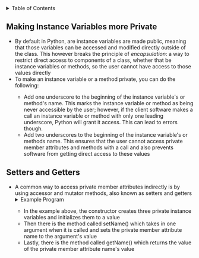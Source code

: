 <details>
<summary>Table of Contents</summary>
<ol>
  <li>
    <a href='#making-instance-variables-more-private'>Making Instance Variables more Private</a>
  </li>
  <li>
    <a href='#setters-and-getters'>Setters and Getters</a>
  </li>         
</ol>
</details>

## Making Instance Variables more Private
<ul>
  <li>
    <a>By default in Python, are instance variables are made public, meaning that those variables can be accessed and modified directly outside of the class.  This however breaks the principle of <em>encapsulation</em>: a way to restrict direct access to components of a class, whether that be instance variables or methods, so the user cannot have access to those values directly</a>
  </li>
  <li>
    <a>To make an instance variable or a method private, you can do the following:</a>
  </li>
  <ul>
    <li>
      <a>Add one underscore to the beginning of the instance variable's or method's name.  This marks the instance variable or method as being never accessible by the user; however, if the client software makes a call an instance variable or method with only one leading underscore, Python will grant it access.  This can lead to errors though.</a> 
    </li>
    <li>
      <a>Add two underscores to the beginning of the instance variable's or methods name.  This ensures that the user cannot access private member attributes and methods with a call and also prevents software from getting direct access to these values</a>
    </li>   
  </ul>     
</ul>   

## Setters and Getters
<ul>
  <li>
    <a>A common way to access private member attributes indirectly is by using accessor and mutator methods, also known as setters and getters</a>
  </li>
  <details>
  <summary>Example Program</summary>
    <ul>
      <pre>
        <code>
          class Person():<br />
              def __init__(self, name, age, gender):<br />
                  self.__name = name<br />
                  self.__age = age<br />
                  self.__gender = gender<br />
              <br />    
              def setName(self, name):<br />
                  self.__name = name<br />
              <br />    
              def getName(self):<br />
                  return self.__name<br />
          <br />
          Garrett = Person("Garrett", 20, "male")<br />
          print(Garrett.getName())<br />           
        </code>
      </pre>  
      <details>
      <summary>Output</summary>
        <pre>
          <code>
            Garrett<br />
          </code>
        </pre>  
      </details>
    </ul>  
  </details>
  <ul>
    <li>
      <a>In the example above, the constructor creates three private instance variables and initializes them to a value</a>
    </li>
    <li>
      <a>Then there is the method called setName() which takes in one argument when it is called and sets the private member attribute name to the argument's value</a>
    </li>
    <li>
      <a>Lastly, there is the method called getName() which returns the value of the private member attribute name's value</a>
    </li>   
  </ul>    
</ul>    
